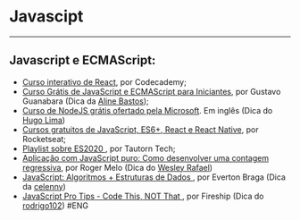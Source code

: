 # Javascipt

---

## Javascript e ECMAScript:

  - [Curso interativo de React](https://www.codecademy.com/learn/react-101), por Codecademy;
  - [Curso Grátis de JavaScript e ECMAScript para Iniciantes](https://www.youtube.com/playlist?list=PLHz_AreHm4dlsK3Nr9GVvXCbpQyHQl1o1), por Gustavo Guanabara (Dica da [Aline Bastos](https://www.twitter.com/alinebastos));
  - [Curso de NodeJS grátis ofertado pela Microsoft](https://docs.microsoft.com/en-us/learn/paths/build-javascript-applications-nodejs/?WT.mc_id=nodepath-devto-gllemos). Em inglês (Dica do [Hugo Lima](https://github.com/hugolima03))
  - [Cursos gratuitos de JavaScript, ES6+, React e React Native](https://skylab.rocketseat.com.br/), por Rocketseat;
  - [Playlist sobre ES2020 ](https://www.youtube.com/watch?v=hNrSGqA3XDI&list=PLe7tlyCjYZNMM-0cahAGcZNIeD1VuZoh9&ab_channel=TautornTech), por Tautorn Tech;
  - [Aplicação com JavaScript puro: Como desenvolver uma contagem regressiva](https://www.youtube.com/watch?v=ms0mXabu5RY&list=PLpSJMw6H4PFMOJHMULTxKNOEw7g1cBuyP&index=3), por Roger Melo (Dica do [Wesley Rafael](https://github.com/WesleyyRafaell))
  - [JavaScript: Algoritmos + Estruturas de Dados ](https://www.youtube.com/playlist?list=PLpfKv2Mn_c-HTFozSx8iplzzBlQJnPs2j), por Everton Braga (Dica  da [celenny](https://github.com/celenny)) 
  - [JavaScript Pro Tips - Code This, NOT That ](https://www.youtube.com/watch?v=Mus_vwhTCq0), por Fireship (Dica  do [rodrigo102](https://github.com/rodrigo102)) #ENG 
